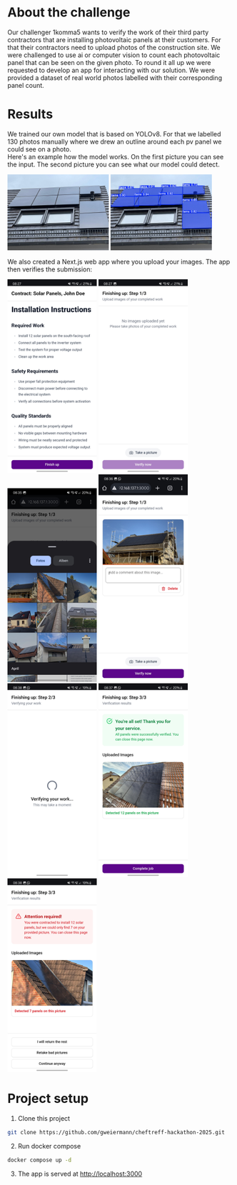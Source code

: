 # About the challenge
Our challenger 1komma5 wants to verify the work of their third party contractors that are installing photovoltaic panels at their customers. For that their contractors need to upload photos of the construction site.
We were challenged to use ai or computer vision to count each photovoltaic panel that can be seen on the given photo.
To round it all up we were requested to develop an app for interacting with our solution.
We were provided a dataset of real world photos labelled with their corresponding panel count.

# Results
We trained our own model that is based on YOLOv8. For that we labelled 130 photos manually where we drew an outline around each pv panel we could see on a photo.  
Here's an example how the model works. On the first picture you can see the input. The second picture you can see what our model could detect.
<p>
    <img src="readme/image-input.jpg" alt="input image with 9 panels" width="45%" />
    <img src="readme/image-output.jpg" alt="output image, all panels were detected" width="45%" />
</p>

We also created a Next.js web app where you upload your images. The app then verifies the submission:
<p align="left">
    <img src="readme/screenshot-1.jpg" alt="screenshot: instructions for a contractor" width="200" />
    <img src="readme/screenshot-2.jpg" alt="screenshot: page to upload a picture" width="200" />
    <img src="readme/screenshot-3.jpg" alt="screenshot: picture selection popup" width="200" />
    <img src="readme/screenshot-4.jpg" alt="screenshot: user uploaded a picture" width="200" />
    <img src="readme/screenshot-5.jpg" alt="screenshot: loading screen saying 'verifying your work..., this may take a moment'" width="200" />
    <img src="readme/screenshot-6.jpg" alt="screenshot: success screen, all panels were detected" width="200" />
    <img src="readme/screenshot-7.jpg" alt="screenshot: failure screen, the wrong amount of panels were detected" width="200" />
</p>


# Project setup
1. Clone this project
```bash
git clone https://github.com/gweiermann/cheftreff-hackathon-2025.git
```
2. Run docker compose
```bash
docker compose up -d
```
3. The app is served at [http://localhost:3000](http://localhost:3000)